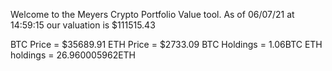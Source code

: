 Welcome to the Meyers Crypto Portfolio Value tool. 
As of 06/07/21 at 14:59:15 our valuation is $111515.43 

BTC Price = $35689.91
 ETH Price = $2733.09
BTC Holdings = 1.06BTC
 ETH holdings = 26.960005962ETH 
